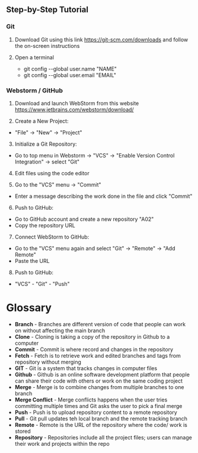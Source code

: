 ## Step-by-Step Tutorial 
### Git
1. Download Git using this link https://git-scm.com/downloads and follow the on-screen instructions

2. Open a terminal
    - git config --global user.name "NAME"
    - git config --global user.email "EMAIL"
### Webstorm / GitHub
1. Download and launch WebStorm from this website https://www.jetbrains.com/webstorm/download/

2. Create a New Project:
- "File" -> "New" -> "Project"

3. Initialize a Git Repository:
- Go to top menu in Webstorm -> "VCS" -> "Enable Version Control Integration" -> select "Git"

4. Edit files using the code editor

5. Go to the "VCS" menu -> "Commit"
- Enter a message describing the work done in the file and click "Commit"

6. Push to GitHub:
- Go to GitHub account and create a new repository "A02"
- Copy the repository URL 

7. Connect WebStorm to GitHub:
- Go to the "VCS" menu again and select "Git" -> "Remote" -> "Add Remote"
- Paste the URL 

8. Push to GitHub:
- "VCS" - "Git" - "Push"



# Glossary
* **Branch** - Branches are different version of code that people can work on without affecting the main branch  
* **Clone** - Cloning is taking a copy of the repository in Github to a computer   
* **Commit** - Commit is where record and changes in the repository  
* **Fetch** - Fetch is to retrieve work and edited branches and tags from repository without merging  
* **GIT** - Git is a system that tracks changes in computer files  
* **Github** - Github is an online software development platform that people can share their code with others or work on the same coding project  
* **Merge** - Merge is to combine changes from multiple branches to one branch
* **Merge Conflict** - Merge conflicts happens when the user tries committing multiple times and Git asks the user to pick a final merge   
* **Push** - Push is to upload repository content to a remote repository   
* **Pull** - Git pull updates teh local branch and the remote tracking branch  
* **Remote** - Remote is the URL of the repository where the code/ work is stored   
* **Repository** - Repositories include all the project files; users can manage their work and projects within the repo
